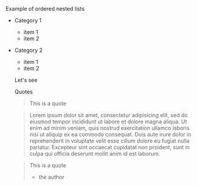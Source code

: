 Example of ordered nested lists

- Category 1
  - item 1
  * item 2
  
- Category 2
  * item 1
  - item 2
  
  Let's see
  
  Quotes
  
  > This is a quote
  
  > Lorem ipsum dolor sit amet, consectetur adipisicing elit, sed do eiusmod tempor incididunt ut labore et dolore magna aliqua. Ut enim ad minim veniam, quis nostrud exercitation ullamco laboris nisi ut aliquip ex ea commodo consequat. Duis aute irure dolor in reprehenderit in voluptate velit esse cillum dolore eu fugiat nulla pariatur. Excepteur sint occaecat cupidatat non proident, sunt in culpa qui officia deserunt mollit anim id est laborum.
  
  > This is a quote
  > - the author

